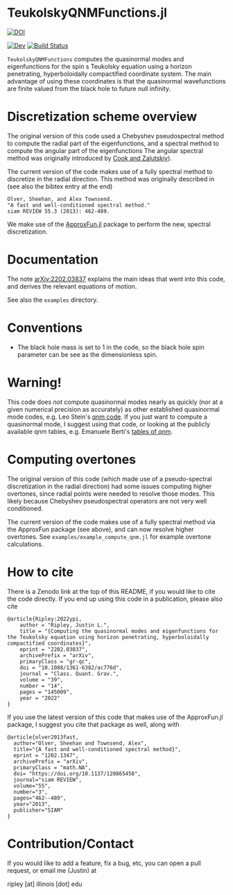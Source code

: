 # TeukolskyQNMFunctions.jl

[![DOI](https://zenodo.org/badge/455120587.svg)](https://zenodo.org/badge/latestdoi/455120587)
<!--- [![Stable](https://img.shields.io/badge/docs-stable-blue.svg)](https://JLRipley314.github.io/TeukolskyQNMFunctions.jl/stable) -->
[![Dev](https://img.shields.io/badge/docs-dev-blue.svg)](https://JLRipley314.github.io/TeukolskyQNMFunctions.jl/dev)
[![Build Status](https://github.com/JLRipley314/TeukolskyQNMFunctions.jl/actions/workflows/CI.yml/badge.svg?branch=main)](https://github.com/JLRipley314/TeukolskyQNMFunctions.jl/actions/workflows/CI.yml?query=branch%3Amain)
<!--- [![Coverage](https://codecov.io/gh/JLRipley314/TeukolskyQNMFunctions.jl/branch/main/graph/badge.svg)](https://codecov.io/gh/JLRipley314/TeukolskyQNMFunctions.jl) -->

`TeukolskyQNMFunctions` computes the quasinormal modes and eigenfunctions 
for the spin s Teukolsky equation
using a horizon penetrating, hyperboloidally compactified coordinate system.
The main advantage of using these coordinates is that the quasinormal
wavefunctions are finite valued from the black hole to future null infinity.

# Discretization scheme overview

The original version of this code used a Chebyshev pseudospectral method to compute
the radial part of the eigenfunctions, 
and a spectral method to compute the angular part of the eigenfunctions
The angular spectral method was originally introduced by 
[Cook and Zalutskiy](https://arxiv.org/abs/1410.7698)).

The current version of the code makes use of a fully spectral method to
discretize in the radial direction.
This method was originally described in (see also the bibtex entry at the end) 
```
Olver, Sheehan, and Alex Townsend. 
"A fast and well-conditioned spectral method." 
siam REVIEW 55.3 (2013): 462-489.
```

We make use of the 
[ApproxFun.jl](https://github.com/JuliaApproximation/ApproxFun.jl) package to
perform the new, spectral discretization.   

# Documentation

The note [arXiv:2202.03837](https://arxiv.org/abs/2202.03837) 
explains the main ideas that went into this code,
and derives the relevant equations of motion.

See also the `examples` directory.

# Conventions 

* The black hole mass is set to 1 in the code, so the black hole
spin parameter can be see as the dimensionless spin. 

# Warning!

This code does *not* compute quasinormal modes nearly as quickly 
(nor at a given numerical precision as accurately) as other established
quasinormal mode codes, e.g. 
Leo Stein's [qnm code](https://github.com/duetosymmetry/qnm).
If you just want to compute a quasinormal mode, I suggest using that code,
or looking at the publicly available qnm tables, e.g. 
Emanuele Berti's [tables of qnm](https://pages.jh.edu/eberti2/ringdown/).

# Computing overtones

The original version of this code (which made use of a pseudo-spectral discretization
in the radial direction) had some issues computing higher overtones,
since radial points were needed to resolve those modes. 
This likely because Chebyshev
pseudospectral operators are not very well conditioned.

The current version of the code makes use of a fully spectral method via
the ApproxFun package (see above), and can now resolve higher overtones.
See `examples/example_compute_qnm.jl` for example overtone calculations. 

# How to cite

There is a Zenodo link at the top of this README, if you would like to cite
the code directly.
If you end up using this code in a publication, please also cite
```
@article{Ripley:2022ypi,
    author = "Ripley, Justin L.",
    title = "{Computing the quasinormal modes and eigenfunctions for the Teukolsky equation using horizon penetrating, hyperboloidally compactified coordinates}",
    eprint = "2202.03837",
    archivePrefix = "arXiv",
    primaryClass = "gr-qc",
    doi = "10.1088/1361-6382/ac776d",
    journal = "Class. Quant. Grav.",
    volume = "39",
    number = "14",
    pages = "145009",
    year = "2022"
}
```

If you use the latest version of this code that makes use of the ApproxFun.jl
package, I suggest you cite that package as well, along with 
```
@article{olver2013fast,
  author="Olver, Sheehan and Townsend, Alex",
  title="{A fast and well-conditioned spectral method}",
  eprint = "1202.1347",
  archivePrefix = "arXiv",
  primaryClass = "math.NA",
  doi= "https://doi.org/10.1137/120865458", 
  journal="siam REVIEW",
  volume="55",
  number="3",
  pages="462--489",
  year="2013",
  publisher="SIAM"
}
```

# Contribution/Contact 

If you would like to add a feature, fix a bug, etc, 
you can open a pull request, or email me (Justin) at

ripley [at] illinois [dot] edu
